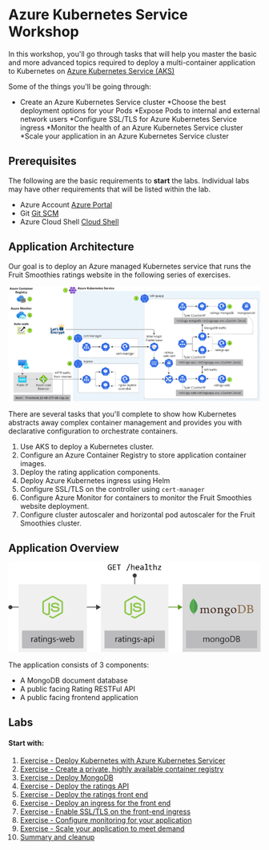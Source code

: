 Azure Kubernetes Service Workshop 
===

In this workshop, you'll go through tasks that will help you master the basic and more advanced topics required to deploy a multi-container application to Kubernetes on [Azure Kubernetes Service (AKS)](https://azure.microsoft.com/en-us/services/kubernetes-service/)

Some of the things you'll be going through:

* Create an Azure Kubernetes Service cluster
*Choose the best deployment options for your Pods
*Expose Pods to internal and external network users
*Configure SSL/TLS for Azure Kubernetes Service ingress
*Monitor the health of an Azure Kubernetes Service cluster
*Scale your application in an Azure Kubernetes Service cluster

## Prerequisites 
The following are the basic requirements to **start** the labs. Individual labs may have other requirements that will be listed within the lab.

* Azure Account [Azure Portal](https://portal.azure.com)
* Git [Git SCM](https://git-scm.com/downloads)
* Azure Cloud Shell [Cloud Shell](https://shell.azure.com)

## Application Architecture
Our goal is to deploy an Azure managed Kubernetes service that runs the Fruit Smoothies ratings website in the following series of exercises.

![Application Architecture](/assets/img/application-architecture.svg "Application Architecture")

There are several tasks that you'll complete to show how Kubernetes abstracts away complex container management and provides you with declarative configuration to orchestrate containers.

1. Use AKS to deploy a Kubernetes cluster.
2. Configure an Azure Container Registry to store application container images.
3. Deploy the rating application components.
4. Deploy Azure Kubernetes ingress using Helm
5. Configure SSL/TLS on the controller using `cert-manager`
6. Configure Azure Monitor for containers to monitor the Fruit Smoothies website deployment.
7. Configure cluster autoscaler and horizontal pod autoscaler for the Fruit Smoothies cluster.

## Application Overview

![Application Overview](/assets/img/application-overview.svg "Application Overview")

The application consists of 3 components:
* A MongoDB document database
* A public facing Rating RESTFul API
* A public facing frontend application

## Labs

#### Start with:
1. [Exercise - Deploy Kubernetes with Azure Kubernetes Servicer](labs/create-aks-cluster/README.md)
2. [Exercise - Create a private, highly available container registry](labs/azure-container-registry/README.md)
3. [Exercise - Deploy MongoDB](labs/deploy-mongodb/README.md)
4. [Exercise - Deploy the ratings API](labs/ratings-api/README.md)
5. [Exercise - Deploy the ratings front end](/labs/ratings-web/README.md)
6. [Exercise - Deploy an ingress for the front end](/labs/ingress/README.md)
7. [Exercise - Enable SSL/TLS on the front-end ingress](/labs/tls-ingress/README.md)
8. [Exercise - Configure monitoring for your application](/labs/monitoring/README.md)
9. [Exercise - Scale your application to meet demand](/labs/scaling/README.md)
10. [Summary and cleanup](/labs/cleanup/README.md)